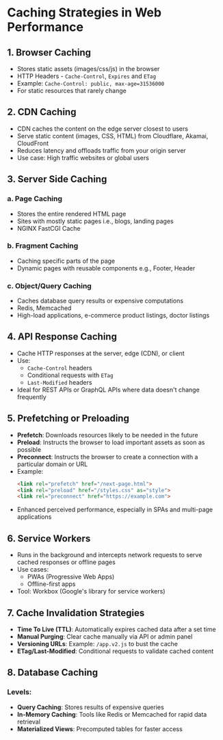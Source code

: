 # Caching Strategies in Web Performance

## 1. Browser Caching
- Stores static assets (images/css/js) in the browser
- HTTP Headers - `Cache-Control`, `Expires` and `ETag`
- Example: `Cache-Control: public, max-age=31536000`
- For static resources that rarely change

## 2. CDN Caching
- CDN caches the content on the edge server closest to users
- Serve static content (images, CSS, HTML) from Cloudflare, Akamai, CloudFront
- Reduces latency and offloads traffic from your origin server
- Use case: High traffic websites or global users

## 3. Server Side Caching
### a. Page Caching
- Stores the entire rendered HTML page
- Sites with mostly static pages i.e., blogs, landing pages
- NGINX FastCGI Cache

### b. Fragment Caching
- Caching specific parts of the page
- Dynamic pages with reusable components e.g., Footer, Header

### c. Object/Query Caching
- Caches database query results or expensive computations
- Redis, Memcached
- High-load applications, e-commerce product listings, doctor listings

## 4. API Response Caching
- Cache HTTP responses at the server, edge (CDN), or client
- Use:
  - `Cache-Control` headers
  - Conditional requests with `ETag`
  - `Last-Modified` headers
- Ideal for REST APIs or GraphQL APIs where data doesn't change frequently

## 5. Prefetching or Preloading
- **Prefetch**: Downloads resources likely to be needed in the future
- **Preload**: Instructs the browser to load important assets as soon as possible
- **Preconnect**: Instructs the browser to create a connection with a particular domain or URL
- Example:
  ```html
  <link rel="prefetch" href="/next-page.html">
  <link rel="preload" href="/styles.css" as="style">
  <link rel="preconnect" href="https://example.com">
  ```
- Enhanced perceived performance, especially in SPAs and multi-page applications

## 6. Service Workers
- Runs in the background and intercepts network requests to serve cached responses or offline pages
- Use cases:
  - PWAs (Progressive Web Apps)
  - Offline-first apps
- Tool: Workbox (Google's library for service workers)

## 7. Cache Invalidation Strategies
- **Time To Live (TTL)**: Automatically expires cached data after a set time
- **Manual Purging**: Clear cache manually via API or admin panel
- **Versioning URLs**: Example: `/app.v2.js` to bust the cache
- **ETag/Last-Modified**: Conditional requests to validate cached content

## 8. Database Caching
### Levels:
- **Query Caching**: Stores results of expensive queries
- **In-Memory Caching**: Tools like Redis or Memcached for rapid data retrieval
- **Materialized Views**: Precomputed tables for faster access
